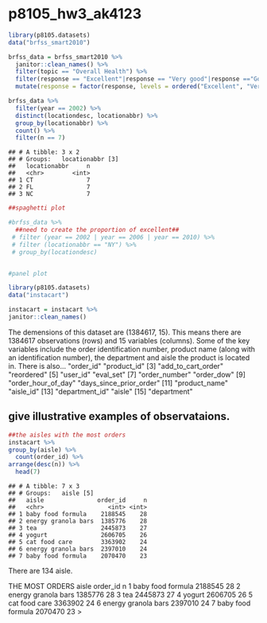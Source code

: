 p8105\_hw3\_ak4123
================

``` r
library(p8105.datasets)
data("brfss_smart2010")

brfss_data = brfss_smart2010 %>% 
  janitor::clean_names() %>% 
  filter(topic == "Overall Health") %>% 
  filter(response == "Excellent"|response == "Very good"|response =="Good"|response =="Fair"|response == "Poor") %>% 
  mutate(response = factor(response, levels = ordered("Excellent", "Very good", "Good", "Fair", "Poor")))
```

``` r
brfss_data %>%
  filter(year == 2002) %>% 
  distinct(locationdesc, locationabbr) %>%
  group_by(locationabbr) %>% 
  count() %>% 
  filter(n == 7)
```

    ## # A tibble: 3 x 2
    ## # Groups:   locationabbr [3]
    ##   locationabbr     n
    ##   <chr>        <int>
    ## 1 CT               7
    ## 2 FL               7
    ## 3 NC               7

``` r
##spaghetti plot

#brfss_data %>%
  ##need to create the proportion of excellent##
 # filter (year == 2002 | year == 2006 | year == 2010) %>% 
 # filter (locationabbr == "NY") %>% 
 # group_by(locationdesc) 


#panel plot
```

``` r
library(p8105.datasets)
data("instacart")

instacart = instacart %>% 
janitor::clean_names()
```

The demensions of this dataset are (1384617, 15). This means there are 1384617 observations (rows) and 15 variables (columns). Some of the key variables include the order identification number, product name (along with an identification number), the department and aisle the product is located in. There is also... "order\_id" "product\_id"
\[3\] "add\_to\_cart\_order" "reordered"
\[5\] "user\_id" "eval\_set"
\[7\] "order\_number" "order\_dow"
\[9\] "order\_hour\_of\_day" "days\_since\_prior\_order" \[11\] "product\_name" "aisle\_id"
\[13\] "department\_id" "aisle"
\[15\] "department"

give illustrative examples of observataions.
--------------------------------------------

``` r
##the aisles with the most orders
instacart %>% 
group_by(aisle) %>% 
  count(order_id) %>% 
arrange(desc(n)) %>% 
  head(7)
```

    ## # A tibble: 7 x 3
    ## # Groups:   aisle [5]
    ##   aisle               order_id     n
    ##   <chr>                  <int> <int>
    ## 1 baby food formula    2188545    28
    ## 2 energy granola bars  1385776    28
    ## 3 tea                  2445873    27
    ## 4 yogurt               2606705    26
    ## 5 cat food care        3363902    24
    ## 6 energy granola bars  2397010    24
    ## 7 baby food formula    2070470    23

There are 134 aisle.

THE MOST ORDERS aisle order\_id n <chr> <int> <int> 1 baby food formula 2188545 28 2 energy granola bars 1385776 28 3 tea 2445873 27 4 yogurt 2606705 26 5 cat food care 3363902 24 6 energy granola bars 2397010 24 7 baby food formula 2070470 23 &gt;
